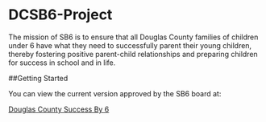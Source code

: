 # DCSB6-Project

The mission of SB6 is to ensure that all Douglas County families of children under 6 have what they need to successfully parent their young children, thereby fostering positive parent-child relationships and preparing children for success in school and in life.


##Getting Started

You can view the current version approved by the SB6 board at: 

[Douglas County Success By 6](https://www.dcsb6.org)  


